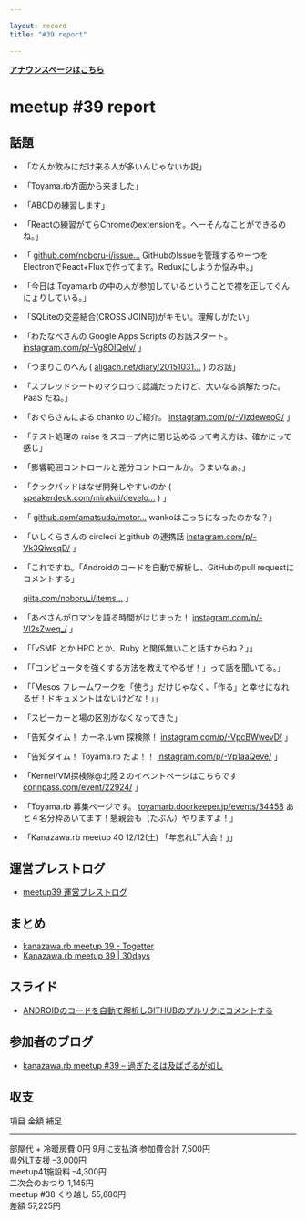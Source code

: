```yaml
---

layout: record
title: "#39 report"

---
```


<p> <a href="./"><strong>アナウンスページはこちら</strong></a></p>

meetup #39 report
==================

話題
----

-   「なんか飲みにだけ来る人が多いんじゃないか説」
-   「Toyama.rb方面から来ました」
-   「ABCDの練習します」
-   「Reactの練習がてらChromeのextensionを。へーそんなことができるのね。」
-   「
    [github.com/noboru-i/issue…](https://github.com/noboru-i/issue-hub)
    GitHubのIssueを管理するやーつをElectronでReact+Fluxで作ってます。Reduxにしようか悩み中。」
-   「今日は Toyama.rb
    の中の人が参加しているということで襟を正してぐんにょりしている。」
-   「SQLiteの交差結合(CROSS JOIN句)がキモい。理解しがたい」
-   「わたなべさんの Google Apps Scripts のお話スタート。
    [instagram.com/p/-Vg8OIQelv/](https://www.instagram.com/p/-Vg8OIQelv/)
    」
-   「つまりこのへん (
    [aligach.net/diary/20151031…](http://aligach.net/diary/20151031.html#p01)
    ) のお話」
-   「スプレッドシートのマクロって認識だったけど、大いなる誤解だった。PaaS
    だね。」
-   「おぐらさんによる chanko のご紹介。
    [instagram.com/p/-VizdeweoG/](https://www.instagram.com/p/-VizdeweoG/)
    」
-   「テスト処理の raise
    をスコープ内に閉じ込めるって考え方は、確かにって感じ」
-   「影響範囲コントロールと差分コントロールか。うまいなぁ。」
-   「クックパッドはなぜ開発しやすいのか (
    [speakerdeck.com/mirakui/develo…](https://speakerdeck.com/mirakui/developer-productivity-in-cookpad)
    ) 」
-   「
    [github.com/amatsuda/motor…](https://github.com/amatsuda/motorhead)
    wankoはこっちになったのかな？」
-   「いしくらさんの circleci とgithub の連携話
    [instagram.com/p/-Vk3QiweqD/](https://www.instagram.com/p/-Vk3QiweqD/)
    」
-   「これですね。「Androidのコードを自動で解析し、GitHubのpull
    requestにコメントする」

    [qiita.com/noboru\_i/items…](http://qiita.com/noboru_i/items/2f30296db1c8a6dfbd9b)
    」
-   「あべさんがロマンを語る時間がはじまった！
    [instagram.com/p/-Vl2sZweq\_/](https://www.instagram.com/p/-Vl2sZweq_/)
    」
-   「「vSMP とか HPC とか、Ruby と関係無いこと話すからね？」」
-   「「コンピュータを強くする方法を教えてやるぜ！」って話を聞いてる。」
-   「「Mesos
    フレームワークを「使う」だけじゃなく、「作る」と幸せになれるぜ！ドキュメントはないけどな！」」
-   「スピーカーと場の区別がなくなってきた」
-   「告知タイム！ カーネルvm 探検隊！
    [instagram.com/p/-VpcBWwevD/](https://www.instagram.com/p/-VpcBWwevD/)
    」
-   「告知タイム！ Toyama.rb だよ！！
    [instagram.com/p/-Vp1aaQeve/](https://www.instagram.com/p/-Vp1aaQeve/)
    」
-   「Kernel/VM探検隊@北陸２のイベントページはこちらです
    [connpass.com/event/22924/](http://connpass.com/event/22924/) 」
-   「Toyama.rb 募集ページです。
    [toyamarb.doorkeeper.jp/events/34458](https://toyamarb.doorkeeper.jp/events/34458)
    あと４名分枠あいてます！懇親会も（たぶん）やりますよ！」
-   「Kanazawa.rb meetup 40 12/12(土) 「年忘れLT大会！」」

運営ブレストログ
----------------

-   [meetup39
    運営ブレストログ](https://github.com/kanazawarb/meetup/wiki/meetup-39-%E9%81%8B%E7%94%A8%E3%83%96%E3%83%AC%E3%82%B9%E3%83%88%E3%83%AD%E3%82%B0)

まとめ
------

-   [kanazawa.rb meetup 39 - Togetter](http://togetter.com/li/903255)
-   [Kanazawa.rb meetup 39 | 30days](http://30d.jp/kzrb/29)

スライド
--------

-   [ANDROIDのコードを自動で解析しGITHUBのプルリクにコメントする](http://noboru-i.github.io/slide/201511-android/index.html#/)

参加者のブログ
--------------

-   [kanazawa.rb meetup #39 –
    過ぎたるは及ばざるが如し](http://cotton-desu.hatenablog.com/entry/2015/11/23/185412)

収支
----

  項目                   金額       補足
  ---------------------- ---------- -------------
  部屋代 + 冷暖房費      0円        9月に支払済
  参加費合計             7,500円    
  県外LT支援             –3,000円   
  meetup41施設料         –4,300円   
  二次会のおつり         1,145円    
  meetup #38 くり越し   55,880円   
  差額                   57,225円   


